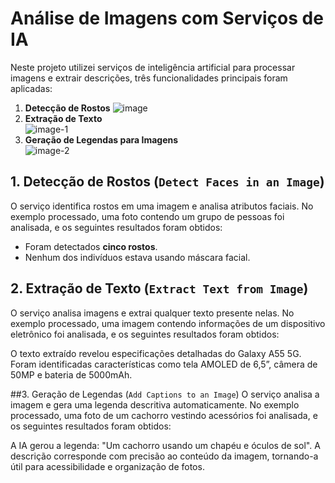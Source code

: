 

# Análise de Imagens com Serviços de IA

Neste projeto utilizei serviços de inteligência artificial para processar imagens e extrair descrições, três funcionalidades principais foram aplicadas:

1. **Detecção de Rostos**
![image](https://github.com/user-attachments/assets/963bf3bd-5d17-4cdd-94af-7b6ff0332857)
2. **Extração de Texto**  
![image-1](https://github.com/user-attachments/assets/661f2f15-9a5f-4300-91a4-60badcdf8cb0)
3. **Geração de Legendas para Imagens**  
![image-2](https://github.com/user-attachments/assets/c3558cb5-a80d-4b18-a374-db94216d1125)

## 1. Detecção de Rostos (`Detect Faces in an Image`)

O serviço identifica rostos em uma imagem e analisa atributos faciais. No exemplo processado, uma foto contendo um grupo de pessoas foi analisada, e os seguintes resultados foram obtidos:

- Foram detectados **cinco rostos**.
- Nenhum dos indivíduos estava usando máscara facial.

## 2. Extração de Texto (`Extract Text from Image`)
O serviço analisa imagens e extrai qualquer texto presente nelas. No exemplo processado, uma imagem contendo informações de um dispositivo eletrônico foi analisada, e os seguintes resultados foram obtidos:

O texto extraído revelou especificações detalhadas do Galaxy A55 5G.
Foram identificadas características como tela AMOLED de 6,5”, câmera de 50MP e bateria de 5000mAh.

##3. Geração de Legendas (`Add Captions to an Image`)
O serviço analisa a imagem e gera uma legenda descritiva automaticamente. No exemplo processado, uma foto de um cachorro vestindo acessórios foi analisada, e os seguintes resultados foram obtidos:

A IA gerou a legenda: "Um cachorro usando um chapéu e óculos de sol".
A descrição corresponde com precisão ao conteúdo da imagem, tornando-a útil para acessibilidade e organização de fotos.
